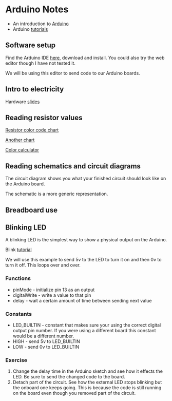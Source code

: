 # Arduino Notes

* An introduction to [Arduino](https://www.arduino.cc/en/Guide/Introduction)
* Arduino [tutorials](https://www.arduino.cc/en/Tutorial/HomePage) 

## Software setup 

Find the Arduino IDE [here](https://www.arduino.cc/en/Main/Software), download and install. You could also try the web editor though I have not tested it.

We will be using this editor to send code to our Arduino boards. 

## Intro to electricity 

Hardware [slides](hardware1-slides.pptx)

## Reading resistor values

[Resistor color code chart](http://www.resistorguide.com/resistor-color-code/)

[Another chart ](http://www.resistorguide.com/pictures/resistor_color_codes_chart.png)

[Color calculator](https://www.hobby-hour.com/electronics/resistorcalculator.php)

## Reading schematics and circuit diagrams 

The circuit diagram shows you what your finished circuit should look like on the Arduino board. 

The schematic is a more generic representation. 

## Breadboard use 


## Blinking LED 

A blinking LED is the simplest way to show a physical output on the Arduino. 

Blink [tutorial](http://www.arduino.cc/en/Tutorial/Blink) 

We will use this example to send 5v to the LED to turn it on and then 0v to turn it off. This loops over and over. 

### Functions 

* pinMode - initialize pin 13 as an output
* digitalWrite - write a value to that pin
* delay - wait a certain amount of time between sending next value

### Constants 

* LED_BUILTIN - constant that makes sure your using the correct digital output pin number. If you were using a different board this constant would be a different number.
* HIGH - send 5v to LED_BUILTIN
* LOW - send 0v to LED_BUILTIN

### Exercise 

1. Change the delay time in the Arduino sketch and see how it effects the LED. Be sure to send the changed code to the board. 
2. Detach part of the circuit. See how the external LED stops blinking but the onboard one keeps going. This is because the code is still running on the board even though you removed part of the circuit. 

